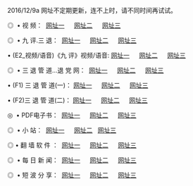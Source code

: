 2016/12/9a 网址不定期更新，连不上时，请不同时间再试试。
<p>◎   • 视 频： 
<a href="http://apk3.cf/tv/" target="_blank">网址一</a> 　 
<a href="http://apk3.cf/9018.html" target="_blank">网址二</a> 　 
<a href="http://apk3.cf/9449.html" target="_blank">网址三</a></p>
<p>◎   • 九 评.三 退：  
<a href="http://apk3.cf/tt/" target="_blank">网址一</a> 　 
<a href="http://apk3.cf/v2/" target="_blank">网址二</a> 　 
<a href="http://apk3.cf/t/" target="_blank">网址三</a> 　</p>
<p>  • (E2_视频/语音)《九 评》视频/语音: 
<a href="http://apk3.cf/7738.html" target="_blank">网址一</a> 　 
<a href="http://apk3.cf/7614.html" target="_blank">网址二</a> 　 
<a href="http://apk3.cf/7633.html" target="_blank">网址三</a></p>
<p>◎   • 三 退 管 道...退 党 网：  
<a href="http://apk3.cf/go/8/" target="_blank">网址一</a> 　 
<a href="http://apk3.cf/go/8/" target="_blank">网址二</a> 　 
<a href="http://apk3.cf/go/8/" target="_blank">网址三</a></p>
<p>  • (F1) 三 退 管 道(一)： 
<a href="http://apk3.cf/dd/" target="_blank">网址一</a> 　 
<a href="http://apk3.cf/dd/" target="_blank">网址二</a> 　 
<a href="http://apk3.cf/dd/" target="_blank">网址三</a></p>
<p>  • (F2)三 退 管 道(二)： 
<a href="http://apk3.cf/d/" target="_blank">网址一</a> 　 
<a href="http://apk3.cf/d/" target="_blank">网址二</a> 　 
<a href="http://apk3.cf/d/" target="_blank">网址三</a></p>
<p>◎   • PDF电子书：  
<a href="http://apk3.cf/p/" target="_blank">网址一</a> 　 
<a href="http://apk3.cf/p/" target="_blank">网址二</a> 　 
<a href="http://apk3.cf/p/" target="_blank">网址三</a></p>
<p>◎ </span>  •  小 站：  
<a href="http://apk3.cf/" target="_blank">网址一</a> 　 
<a href="http://apk3.cf/" target="_blank">网址二</a>   
<a href="http://apk3.cf/" target="_blank">网址三</a></p>
<p>◎  • 翻 墙 软 件 ：  
<a href="http://apk3.cf/ff/" target="_blank">网址一</a> 　 
<a href="http://apk3.cf/ff/" target="_blank">网址二</a> 　 
<a href="http://apk3.cf/ff/" target="_blank">网址三</a></p>
<p>◎ </span>  • 每 日 新 闻：  
<a href="http://apk3.cf/day/" target="_blank">网址一</a> 　 
<a href="http://apk3.cf/day/" target="_blank">网址二</a> 　 
<a href="http://apk3.cf/day/" target="_blank">网址三</a></p>
<p>◎ </span>  • 短 波 分 享：  
<a href="http://apk3.cf/h/" target="_blank">网址一</a> 　 
<a href="http://apk3.cf/h/" target="_blank">网址二</a> 　 
<a href="http://apk3.cf/h/" target="_blank">网址三</a></p>
